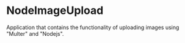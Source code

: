 # NodeImageUpload
Application that contains the functionality of uploading images using "Multer" and "Nodejs".
